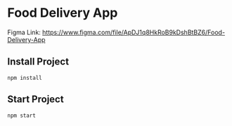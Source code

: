 # Food Delivery App
Figma Link: https://www.figma.com/file/ApDJ1q8HkRoB9kDshBtBZ6/Food-Delivery-App

## Install Project
```
npm install
```

## Start Project
```
npm start
```

